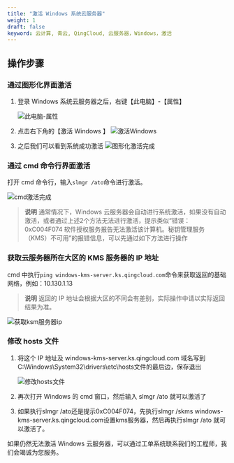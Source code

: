 ```yaml
---
title: "激活 Windows 系统云服务器"
weight: 1
draft: false
keyword: 云计算, 青云, QingCloud, 云服务器，Windows，激活
---
```


## 操作步骤

### 通过图形化界面激活

1. 登录 Windows 系统云服务器之后，右键【此电脑】-【属性】

   ![此电脑-属性](/compute/vm/_images/activation_of_winOS_1.png)

2. 点击右下角的【激活 Windows 】
   ![激活Windows](/compute/vm/_images/activation_of_winOS_2.png)

3. 之后我们可以看到系统成功激活
   ![图形化激活完成](/compute/vm/_images/activation_of_winOS_3.png)

### 通过 cmd 命令行界面激活

打开 cmd 命令行，输入`slmgr /ato`命令进行激活。

![cmd激活完成](/compute/vm/_images/activation_of_winOS_4.png)

>**说明**
>通常情况下，Windows 云服务器会自动进行系统激活，如果没有自动激活，或者通过上述2个方法无法进行激活，提示类似“错误：0xC004F074 软件授权服务报告无法激活该计算机。秘钥管理服务（KMS）不可用”的报错信息，可以先通过如下方法进行操作

### 获取云服务器所在大区的 KMS 服务器的 IP 地址

cmd 中执行`ping windows-kms-server.ks.qingcloud.com`命令来获取返回的基础网络，例如：10.130.1.13
>**说明**
>返回的 IP 地址会根据大区的不同会有差别，实际操作中请以实际返回结果为准。

![获取ksm服务器ip](/compute/vm/_images/activation_of_winOS_5.png)

### 修改 hosts 文件

1. 将这个 IP 地址及 windows-kms-server.ks.qingcloud.com 域名写到C:\Windows\System32\drivers\etc\hosts文件的最后边，保存退出

   ![修改hosts文件](/compute/vm/_images/activation_of_winOS_6.png)

2. 再次打开 Windows 的 cmd 窗口，然后输入 slmgr /ato 就可以激活了

3. 如果执行slmgr /ato还是提示0xC004F074，先执行slmgr /skms windows-kms-server.ks.qingcloud.com设置kms服务器，然后再执行slmgr /ato 就可以激活了。

如果仍然无法激活 Windows 云服务器，可以通过工单系统联系我们的工程师，我们会竭诚为您服务。
